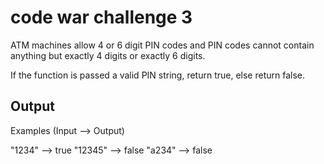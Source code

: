 
# code war challenge 3

ATM machines allow 4 or 6 digit PIN codes and PIN codes cannot contain anything but exactly 4 digits or exactly 6 digits.

If the function is passed a valid PIN string, return true, else return false.


## Output


Examples (Input --> Output)

"1234"   -->  true
"12345"  -->  false
"a234"   -->  false
